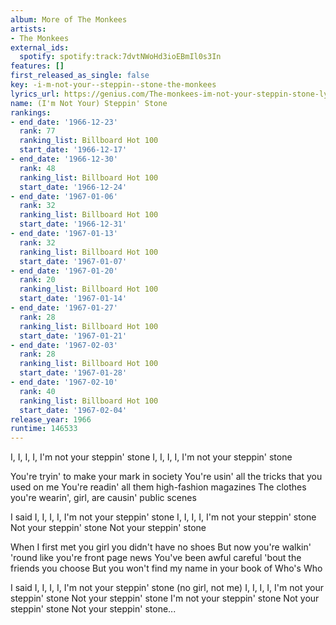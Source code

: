 ```yaml
---
album: More of The Monkees
artists:
- The Monkees
external_ids:
  spotify: spotify:track:7dvtNWoHd3ioEBmIl0s3In
features: []
first_released_as_single: false
key: -i-m-not-your--steppin--stone-the-monkees
lyrics_url: https://genius.com/The-monkees-im-not-your-steppin-stone-lyrics
name: (I'm Not Your) Steppin' Stone
rankings:
- end_date: '1966-12-23'
  rank: 77
  ranking_list: Billboard Hot 100
  start_date: '1966-12-17'
- end_date: '1966-12-30'
  rank: 48
  ranking_list: Billboard Hot 100
  start_date: '1966-12-24'
- end_date: '1967-01-06'
  rank: 32
  ranking_list: Billboard Hot 100
  start_date: '1966-12-31'
- end_date: '1967-01-13'
  rank: 32
  ranking_list: Billboard Hot 100
  start_date: '1967-01-07'
- end_date: '1967-01-20'
  rank: 20
  ranking_list: Billboard Hot 100
  start_date: '1967-01-14'
- end_date: '1967-01-27'
  rank: 28
  ranking_list: Billboard Hot 100
  start_date: '1967-01-21'
- end_date: '1967-02-03'
  rank: 28
  ranking_list: Billboard Hot 100
  start_date: '1967-01-28'
- end_date: '1967-02-10'
  rank: 40
  ranking_list: Billboard Hot 100
  start_date: '1967-02-04'
release_year: 1966
runtime: 146533
---
```

I, I, I, I, I'm not your steppin' stone
I, I, I, I, I'm not your steppin' stone

You're tryin' to make your mark in society
You're usin' all the tricks that you used on me
You're readin' all them high-fashion magazines
The clothes you're wearin', girl, are causin' public scenes

I said I, I, I, I, I'm not your steppin' stone
I, I, I, I, I'm not your steppin' stone
Not your steppin' stone
Not your steppin' stone

When I first met you girl you didn't have no shoes
But now you're walkin' 'round like you're front page news
You've been awful careful 'bout the friends you choose
But you won't find my name in your book of Who's Who

I said I, I, I, I, I'm not your steppin' stone (no girl, not me)
I, I, I, I, I'm not your steppin' stone
Not your steppin' stone
I'm not your steppin' stone
Not your steppin' stone
Not your steppin' stone...
